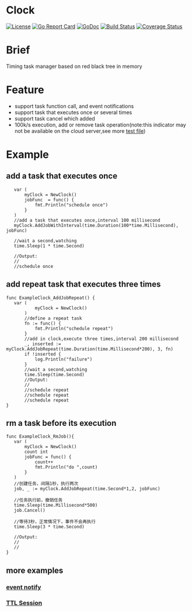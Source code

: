 # Clock
[![License](https://img.shields.io/:license-apache-blue.svg)](https://opensource.org/licenses/Apache-2.0)
[![Go Report Card](https://goreportcard.com/badge/github.com/alex023/clock)](https://goreportcard.com/report/github.com/alex023/clock)
[![GoDoc](https://godoc.org/github.com/alex023/clock?status.svg)](https://godoc.org/github.com/alex023/clock)
[![Build Status](https://travis-ci.org/alex023/clock.svg?branch=dev)](https://travis-ci.org/alex023/clock?branch=dev)
[![Coverage Status](https://coveralls.io/repos/github/alex023/clock/badge.svg?branch=dev)](https://coveralls.io/github/alex023/clock?branch=dev)
 
# Brief
 Timing task manager based on red black tree in memory
 
# Feature
 - support task function call, and event notifications
 - support task that executes once or several times
 - support task cancel which added
 - 100k/s execution,  add  or remove task operation(note:this indicator may not be available on the cloud server,see more [test file](https://github.com/alex023/clock/blob/master/clock_test.go#L265-L289))
     
 # Example
 ## add a task that executes once
 ```golang
    var (
 		myClock = NewClock()
 		jobFunc  = func() {
 			fmt.Println("schedule once")
 		}
 	)
 	//add a task that executes once,interval 100 millisecond
 	myClock.AddJobWithInterval(time.Duration(100*time.Millisecond), jobFunc)
 
 	//wait a second,watching 
 	time.Sleep(1 * time.Second)
 
 	//Output:
 	//
 	//schedule once
 ```
 ## add repeat task that executes three times
 ```golang
 func ExampleClock_AddJobRepeat() {
 	var (
    		myClock = NewClock()
    	)
    	//define a repeat task 
    	fn := func() {
    		fmt.Println("schedule repeat")
    	}
    	//add in clock,execute three times,interval 200 millisecond
    	_, inserted := myClock.AddJobRepeat(time.Duration(time.Millisecond*200), 3, fn)
    	if !inserted {
    		log.Println("failure")
    	}
     	//wait a second,watching 
    	time.Sleep(time.Second)
    	//Output:
    	//
    	//schedule repeat
    	//schedule repeat
    	//schedule repeat
 }
 ```
 ## rm  a task before its execution
 ```golang
func ExampleClock_RmJob(){
	var (
		myClock = NewClock()
		count int
		jobFunc = func() {
			count++
			fmt.Println("do ",count)
		}
	)
	//创建任务，间隔1秒，执行两次
	job, _ := myClock.AddJobRepeat(time.Second*1,2, jobFunc)

	//任务执行前，撤销任务
	time.Sleep(time.Millisecond*500)
	job.Cancel()

	//等待3秒，正常情况下，事件不会再执行
	time.Sleep(3 * time.Second)

	//Output:
	//
	//
}
```
 ## more examples
 ### [event notify][1]
 ### [TTL Session][2] 
 [1]: https://github.com/alex023/clock/blob/master/clock_example_test.go#L33-L61 
 [2]: https://github.com/alex023/clock/blob/master/example/session.go